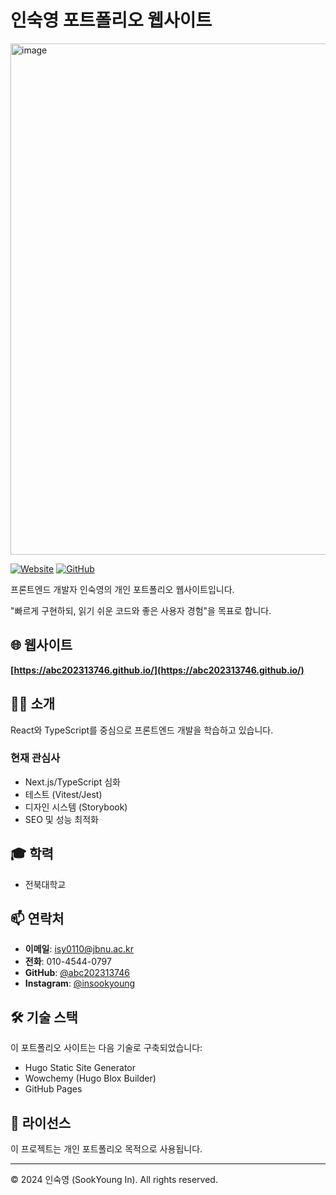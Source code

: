 # 인숙영 포트폴리오 웹사이트

<img width="1176" height="818" alt="image" src="https://github.com/user-attachments/assets/deab3fce-7d52-4ff5-9305-61a1588ef991" />


[![Website](https://img.shields.io/badge/Website-Live-brightgreen?style=for-the-badge)](https://abc202313746.github.io/)
[![GitHub](https://img.shields.io/badge/GitHub-Profile-181717?style=for-the-badge&logo=github)](https://github.com/abc202313746)

프론트엔드 개발자 인숙영의 개인 포트폴리오 웹사이트입니다.

"빠르게 구현하되, 읽기 쉬운 코드와 좋은 사용자 경험"을 목표로 합니다.

## 🌐 웹사이트

**[https://abc202313746.github.io/](https://abc202313746.github.io/)**

## 👨‍💻 소개

React와 TypeScript를 중심으로 프론트엔드 개발을 학습하고 있습니다.

### 현재 관심사
- Next.js/TypeScript 심화
- 테스트 (Vitest/Jest)
- 디자인 시스템 (Storybook)
- SEO 및 성능 최적화

## 🎓 학력
- 전북대학교

## 📫 연락처
- **이메일**: isy0110@jbnu.ac.kr
- **전화**: 010-4544-0797
- **GitHub**: [@abc202313746](https://github.com/abc202313746)
- **Instagram**: [@insookyoung](https://www.instagram.com/insookyoung/)

## 🛠️ 기술 스택

이 포트폴리오 사이트는 다음 기술로 구축되었습니다:
- Hugo Static Site Generator
- Wowchemy (Hugo Blox Builder)
- GitHub Pages

## 📄 라이선스

이 프로젝트는 개인 포트폴리오 목적으로 사용됩니다.

---

© 2024 인숙영 (SookYoung In). All rights reserved.
